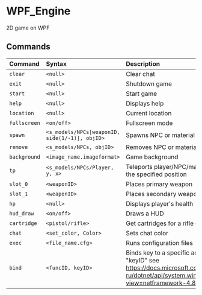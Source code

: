 # WPF_Engine
2D game on WPF
## Commands
|   Command   | Syntax  |     Description     |
|:------------|:--------|:--------------------|
|`clear`      |`<null>`|Clear chat            |
|`exit`       |`<null>`|Shutdown game         |
|`start`      |`<null>`|Start game            |
|`help`       |`<null>`|Displays help         |
|`location`   |`<null>`|Current location      |
|`fullscreen` |`<on/off>`|Fullscreen mode     |
|`spawn` |`<s_models/NPCs[weaponID, side(1/-1)], objID>`|Spawns NPC or material object|
|`remove`|`<s_models/NPCs, objID>`|Removes NPC or material object]
|`background`|`<image_name.imageformat>`|Game background|
|`tp`        |`<s_models/NPCs/Player, y, x>`|Teleports player/NPC/material object to the specified position|
|`slot_0`    |`<weaponID>`|Places primary weapon|
|`slot_1`    |`<weaponID>`|Places secondary  weapon|
|`hp`        |`<null>`|Displays player's health|
|`hud_draw`  |`<on/off>`|Draws a HUD|
|`cartridge` |`<pistol/rifle>`|Get cartridges for a rifle or pistol|
|`chat`      |`<set_color, Color>`|Sets chat color|
|`exec`      |`<file_name.cfg>`|Runs configuration files|
|`bind`      |`<funcID, keyID>`|Binds key to a specific action (for "keyID" see https://docs.microsoft.com/ru-ru/dotnet/api/system.windows.input.key?view=netframework-4.8|

